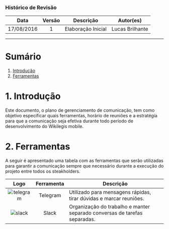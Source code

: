 ### Histórico de Revisão

| Data | Versão | Descrição | Autor(es) |
| :---: | :---: | --- | :---: |
| 17/08/2016 | 1 | Elaboração Inicial | Lucas Brilhante |

***

# Sumário

1.  [Introdução](#1-Introdução)
2.  [Ferramentas](#2-ferramentas)

# 1. Introdução

Este documento, o plano de gerenciamento de comunicação, tem como objetivo especificar quais ferramentas, horário de reuniões e a estratégia para que a comunicação seja efetiva durante todo período de desenvolvimento do Wikilegis mobile.

# 2. Ferramentas

A seguir é apresentado uma tabela com as ferramentas que serão utilizadas para garantir a comunicação sempre que necessário durante a execução do projeto entre todos os steakholders.

| Logo | Ferramenta | Descrição |
| :---: | :---: | --- |
| ![telegram](https://raw.githubusercontent.com/wiki/fga-gpp-mds/2016.2-Time01-WikiLegis/imagens/telegram.gif) | Telegram | Utilizado para mensagens rápidas, tirar dúvidas e marcar reuniões. |
| ![slack](https://raw.githubusercontent.com/wiki/fga-gpp-mds/2016.2-Time01-WikiLegis/imagens/slack.jpg) | Slack | Organização do trabalho e manter separado conversas de tarefas separadas. |